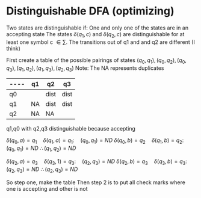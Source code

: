 # Distinguishable DFA (optimizing)
Two states are distinguishable if:
	One and only one of the states are in an accepting state
	The states $\delta(q_{1}, c)$ and $\delta(q_{2},c)$ are distinguishable for at least one symbol c $\in \sum$. The transitions out of q1 and and q2 are different (I think)

First create a table of the possible pairings of states 
$(q_{0},q_{1}),(q_{0},q_{2}),(q_{0},q_{3}),(q_{1},q_{2}),(q_{1},q_{3}),(q_{2},q_{3})$ 
Note: The NA represents duplicates

| ---- | q1  | q2   | q3   |
| ---- | --- | ---- | ---- |
| q0   |     | dist | dist |
| q1   | NA  | dist | dist |
| q2   | NA  | NA   |      |
q1,q0 with q2,q3 distinguishable because accepting

$\delta(q_{0}, a) = q_{1} \quad \delta(q_{1}, a) = q_{1}: \quad (q_{0},q_{1}) = ND$
$\delta(q_{0}, b) = q_{2} \quad \delta(q_{1}, b) = q_{2}: \quad (q_{0}, q_{1}) = ND$
$\therefore (q_{1}, q_{2}) = ND$

$\delta(q_{2}, a) = q_{3} \quad \delta(q_{3}, 1) = q_{3}: \quad (q_{2},q_{3}) = ND$
$\delta(q_{2}, b) = q_{3} \quad \delta(q_{3}, b) = q_{3}: \quad (q_{2}, q_{3}) = ND$
$\therefore (q_{2}, q_{3}) = ND$

So step one, make the table
Then step 2 is to put all check marks where one is accepting and other is not